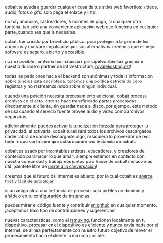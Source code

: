 <script lang="ts">
    import { t } from "$lib/i18n/translations";
    import { partners, contacts, docs } from "$lib/env";

    import SectionHeading from "$components/misc/SectionHeading.svelte";
</script>

<section id="summary">
<SectionHeading
    title={$t("about.heading.summary")}
    sectionId="summary"
/>

cobalt te ayuda a guardar cualquier cosa de tus sitios web favortios: videos,
audio, fotos o gifs. solo pega el enlace y listo!

no hay anuncios, rastreadores, funciones de pago, ni cualquier otra tontería.
tan solo una conveniente aplicación web que funciona en cualquier parte, cuando
sea que la necesites.
</section>

<section id="motivation">
<SectionHeading
    title={$t("about.heading.motivation")}
    sectionId="motivation"
/>

cobalt fue creado por beneficio público, para proteger a la gente de los
anuncios y malware impulsados por sus alternativas. creemos que el mejor
software es seguro, abierto y accesible.

nos es posible mantener las instancias principales abiertas gracias a nuestro
duradero partner de infraestructura,
[royalehosting.net]({partners.royalehosting})!
</section>

<section id="privacy">
<SectionHeading
    title={$t("about.heading.privacy")}
    sectionId="privacy"
/>

todas las peticiones hacia el backend son anónimas y toda la información sobre
túneles esta encriptada. tenemos una política estricta de cero registros y no
rastreamos *nada* sobre ningún individual.

cuando una petición necesita procesamiento adicional, cobalt procesa archivos en
el acto. esto se hace transfiriendo partes procesadas directamente al cliente,
sin guardar nada al disco. por ejemplo, este método se usa cuando el servicio
fuente provee audio y video como archivos separados.

adicionalmente, puedes [activar la tunelización
forzada](/settings/privacy#tunnel) para proteger tu privacidad. al activarla,
cobalt tunelizará todos los archivos descargados. nadie sabrá de donde
descargaste algo, ni siquiera to proveedor de red. todo lo que verán será que
estás usando una instancia de cobalt.
</section>

<section id="community">
<SectionHeading
    title={$t("about.heading.community")}
    sectionId="community"
/>

cobalt es usado por incontables artistas, educadores, y creadores de contenido
para hacer lo que aman. siempre estamos en contacto con nuestra comunidad y
trabajamos juntos para hacer de cobalt incluso mas útil. ¡siéntete libre de
[unirte a la conversación](/about/community)!

creemos que el futuro del internet es abierto, por lo cual cobalt es [source
first](https://sourcefirst.com/) y [fácil de
autoalojar]({docs.instanceHosting}).

si un amigo aloja una instancia de proceso, solo pídeles un dominio y [añádelo
en tu configuración de instancias](/settings/instances#community).

puedes mirar el código fuente y contribuir [en github]({contacts.github}) en
cualquier momento. ¡aceptamos todo tipo de contribuciones y sugerencias!
</section>

<section id="local">
<SectionHeading
    title={$t("about.heading.local")}
    sectionId="local"
/>

nuevas características, como el [remuxing](/remux), funcionan localmente en tu
dispositivo. procesar en el dispositivo es eficiente y nunca envía nada por el
internet. se alinea perfectamente con nuestro futuro objetivo de mover el
procesamiento hacia el cliente lo máximo posible.
</section>
